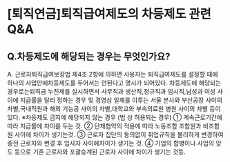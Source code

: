 # [퇴직연금]퇴직급여제도의 차등제도 관련 Q&A
## Q.차등제도에 해당되는 경우는 무엇인가요?
A. 근로자퇴직급여보장법 제4조 2항에 의하면 사용자는 퇴직급여제도를 설정할 때에 하나의 사업안에차등제도를 두어서는 안된다고 명시가 되어있다. 차등제도에 해당되는 경우로는퇴직금 누진제를 실시하면서 사무직과 생산직,정규직과 임시직,남성과 여성 사이에 지급률을 달리 정하는 경우 및 경영상 일체를 이루는 서울 본사와 부산공장 사이의 차별,국내직원과 해외 기능공 사이의 차별,대학교와 부속의료원 병원 사이의 차별 등이 있다.
※차등제도 금지에 해당되지 않는 경우
(법 상 허용되는 경우)
① 계속근로기간에 따라 지급률에 차이를 두는 것.
② 단체협약의 적용에 따라 노동조합 조합원과 비조합원 사이에 차이가 생기는것.
③ 근로자 집단의 동의없이 취업규칙을 불리하게 변경하여 종전 근로자와 변경 후 입사자 사이에차이가 생기는 것.
④ 기업의 합병이나 사업의 양도 등으로 기존 근로자와 포괄승계된 근로자 사이에 차이가 생기는 것등.
